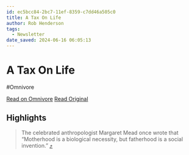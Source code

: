 ```yaml
---
id: ec5bcc84-2bc7-11ef-8359-c7dd46a505c0
title: A Tax On Life
author: Rob Henderson
tags:
  - Newsletter
date_saved: 2024-06-16 06:05:13
---
```


# A Tax On Life
#Omnivore

[Read on Omnivore](https://omnivore.app/me/a-tax-on-life-19020821153)
[Read Original](https://www.robkhenderson.com/p/a-tax-on-life)

## Highlights

> The celebrated anthropologist Margaret Mead once wrote that “Motherhood is a biological necessity, but fatherhood is a social invention.” [⤴️](https://omnivore.app/me/a-tax-on-life-19020821153#5727c9a9-4616-4f63-9e4e-d12ded7cb4bd) 

